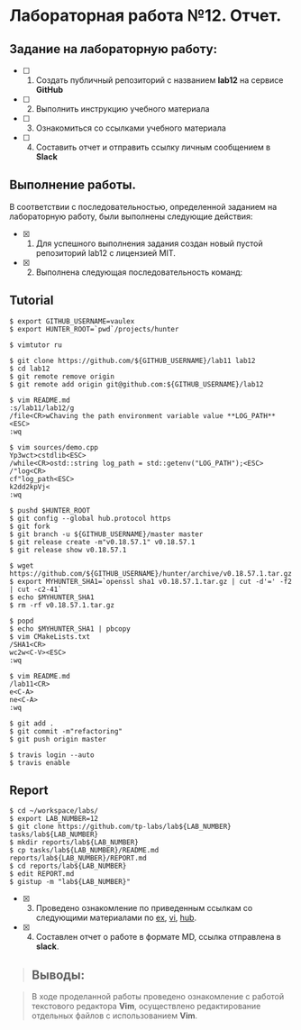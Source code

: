 # Лабораторная работа №12. Отчет.

## Задание на лабораторную работу:

- [ ] 1. Создать публичный репозиторий с названием **lab12** на сервисе **GitHub**
- [ ] 2. Выполнить инструкцию учебного материала
- [ ] 3. Ознакомиться со ссылками учебного материала
- [ ] 4. Составить отчет и отправить ссылку личным сообщением в **Slack**

## Выполнение работы.
	
В соответствии с последовательностью, определенной заданием на лабораторную работу, были выполнены следующие действия:
- [X] 1. Для успешного выполнения задания создан новый пустой репозиторий lab12 с лицензией MIT.
- [X] 2. Выполнена следующая последовательность команд:

## Tutorial

```ShellSession
$ export GITHUB_USERNAME=vaulex
$ export HUNTER_ROOT=`pwd`/projects/hunter
```

```ShellSession
$ vimtutor ru
```

```ShellSession
$ git clone https://github.com/${GITHUB_USERNAME}/lab11 lab12
$ cd lab12
$ git remote remove origin
$ git remote add origin git@github.com:${GITHUB_USERNAME}/lab12
```

```ShellSession
$ vim README.md
:s/lab11/lab12/g
/file<CR>wChaving the path environment variable value **LOG_PATH**<ESC>
:wq
```

```ShellSession
$ vim sources/demo.cpp
Yp3wct>cstdlib<ESC>
/while<CR>ostd::string log_path = std::getenv("LOG_PATH");<ESC>
/"log<CR>
cf"log_path<ESC>
k2dd2kpVj<
:wq
```

```ShellSession
$ pushd $HUNTER_ROOT
$ git config --global hub.protocol https
$ git fork
$ git branch -u ${GITHUB_USERNAME}/master master
$ git release create -m"v0.18.57.1" v0.18.57.1
$ git release show v0.18.57.1
```

```ShellSession
$ wget https://github.com/${GITHUB_USERNAME}/hunter/archive/v0.18.57.1.tar.gz
$ export MYHUNTER_SHA1=`openssl sha1 v0.18.57.1.tar.gz | cut -d'=' -f2 | cut -c2-41`
$ echo $MYHUNTER_SHA1
$ rm -rf v0.18.57.1.tar.gz
```

```ShellSession
$ popd
$ echo $MYHUNTER_SHA1 | pbcopy
$ vim CMakeLists.txt
/SHA1<CR>
wc2w<C-V><ESC>
:wq
```

```ShellSession
$ vim README.md
/lab11<CR>
e<C-A>
ne<C-A>
:wq
```

```ShellSession
$ git add .
$ git commit -m"refactoring"
$ git push origin master
```

```ShellSession
$ travis login --auto
$ travis enable
```

## Report

```ShellSession
$ cd ~/workspace/labs/
$ export LAB_NUMBER=12
$ git clone https://github.com/tp-labs/lab${LAB_NUMBER} tasks/lab${LAB_NUMBER}
$ mkdir reports/lab${LAB_NUMBER}
$ cp tasks/lab${LAB_NUMBER}/README.md reports/lab${LAB_NUMBER}/REPORT.md
$ cd reports/lab${LAB_NUMBER}
$ edit REPORT.md
$ gistup -m "lab${LAB_NUMBER}"
```

- [X] 3. Проведено ознакомление по приведенным ссылкам со следующими материалами по [ex](https://en.wikipedia.org/wiki/Ex_(text_editor)), [vi](https://en.wikipedia.org/wiki/Vi), [hub](https://github.com/github/hub).

- [X] 4. Составлен отчет о работе в формате MD, ссылка отправлена в **slack**.

	
>## Выводы:

>В ходе проделанной работы проведено ознакомление с работой текстового редактора **Vim**, осуществлено редактирование отдельных файлов с использованием **Vim**.


